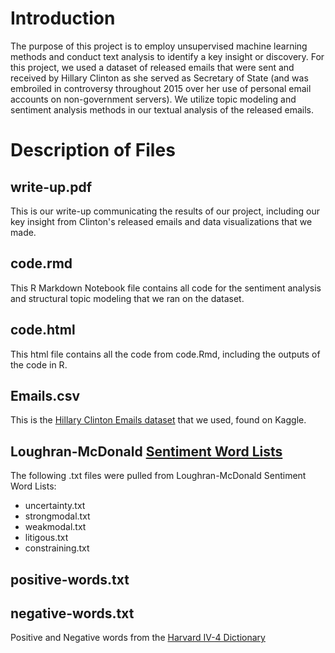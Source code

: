 
# Introduction
The purpose of this project is to employ unsupervised machine learning methods and conduct text analysis to identify a key insight or discovery. For this project, we used a dataset of released emails that were sent and received by Hillary Clinton as she served as Secretary of State (and was embroiled in controversy throughout 2015 over her use of personal email accounts on non-government servers). We utilize topic modeling and sentiment analysis methods in our textual analysis of the released emails. </body>

# Description of Files
## write-up.pdf
This is our write-up communicating the results of our project, including our key insight from Clinton's released emails and data visualizations that we made.

## code.rmd
This R Markdown Notebook file contains all code for the sentiment analysis and structural topic modeling that we ran on the dataset.

## code.html
This html file contains all the code from code.Rmd, including the outputs of the code in R.

## Emails.csv
This is the [Hillary Clinton Emails dataset](https://www.kaggle.com/kaggle/hillary-clinton-emails) that we used, found on Kaggle.  

## Loughran-McDonald [Sentiment Word Lists](https://sraf.nd.edu/textual-analysis/resources/#LM%20Sentiment%20Word%20Lists) 
The following .txt files were pulled from Loughran-McDonald Sentiment Word Lists:
* uncertainty.txt
* strongmodal.txt
* weakmodal.txt
* litigous.txt
* constraining.txt


## positive-words.txt
## negative-words.txt
Positive and Negative words from the [Harvard IV-4 Dictionary](http://www.wjh.harvard.edu/~inquirer/homecat.htm)

